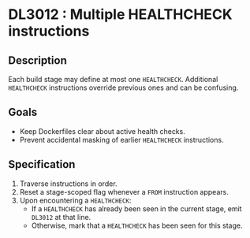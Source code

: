 # DL3012 : Multiple HEALTHCHECK instructions

## Description
Each build stage may define at most one `HEALTHCHECK`. Additional `HEALTHCHECK` instructions override previous ones and can be confusing.

## Goals
- Keep Dockerfiles clear about active health checks.
- Prevent accidental masking of earlier `HEALTHCHECK` instructions.

## Specification
1. Traverse instructions in order.
2. Reset a stage-scoped flag whenever a `FROM` instruction appears.
3. Upon encountering a `HEALTHCHECK`:
   - If a `HEALTHCHECK` has already been seen in the current stage, emit `DL3012` at that line.
   - Otherwise, mark that a `HEALTHCHECK` has been seen for this stage.
